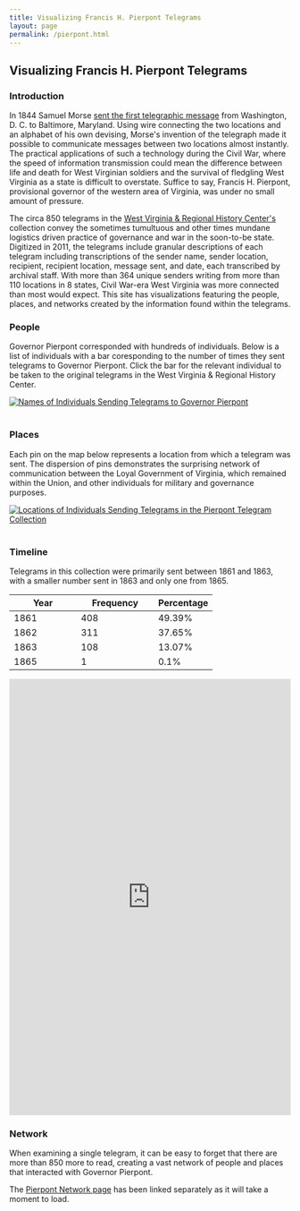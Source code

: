 ```yaml
---
title: Visualizing Francis H. Pierpont Telegrams
layout: page
permalink: /pierpont.html
---
```


## Visualizing Francis H. Pierpont Telegrams

### Introduction

In 1844 Samuel Morse [sent the first telegraphic message](https://www.history.com/topics/inventions/telegraph) from Washington, D. C. to Baltimore, Maryland. Using wire connecting the two locations and an alphabet of his own devising, Morse's invention of the telegraph made it possible to communicate messages between two locations almost instantly. The practical applications of such a technology during the Civil War, where the speed of information transmission could mean the difference between life and death for West Virginian soldiers and the survival of fledgling West Virginia as a state is difficult to overstate. Suffice to say, Francis H. Pierpont, provisional governor of the western area of Virginia, was under no small amount of pressure.

The circa 850 telegrams in the [West Virginia & Regional History Center's](https://civilwarwv.lib.wvu.edu/about) collection convey the sometimes tumultuous and other times mundane logistics driven practice of governance and war in the soon-to-be state. Digitized in 2011, the telegrams include granular descriptions of each telegram including transcriptions of the sender name, sender location, recipient, recipient location, message sent, and date, each transcribed by archival staff. With more than 364 unique senders writing from more than 110 locations in 8 states, Civil War-era West Virginia was more connected than most would expect. This site has visualizations featuring the people, places, and networks created by the information found within the telegrams.

### People

Governor Pierpont corresponded with hundreds of individuals. Below is a list of individuals with a bar coresponding to the number of times they sent telegrams to Governor Pierpont. Click the bar for the relevant individual to be taken to the original telegrams in the West Virginia & Regional History Center.

<div class='tableauPlaceholder' id='viz1669426479269' style='position: relative'><noscript><a href='http:&#47;&#47;elizabethjames.net'><img alt='Names of Individuals Sending Telegrams to Governor Pierpont ' src='https:&#47;&#47;public.tableau.com&#47;static&#47;images&#47;Na&#47;NamesofIndividualsSendingTelegramstoGovernorPierpont&#47;Sheet1&#47;1_rss.png' style='border: none' /></a></noscript><object class='tableauViz'  style='display:none;'><param name='host_url' value='https%3A%2F%2Fpublic.tableau.com%2F' /> <param name='embed_code_version' value='3' /> <param name='site_root' value='' /><param name='name' value='NamesofIndividualsSendingTelegramstoGovernorPierpont&#47;Sheet1' /><param name='tabs' value='no' /><param name='toolbar' value='yes' /><param name='static_image' value='https:&#47;&#47;public.tableau.com&#47;static&#47;images&#47;Na&#47;NamesofIndividualsSendingTelegramstoGovernorPierpont&#47;Sheet1&#47;1.png' /> <param name='animate_transition' value='yes' /><param name='display_static_image' value='yes' /><param name='display_spinner' value='yes' /><param name='display_overlay' value='yes' /><param name='display_count' value='yes' /><param name='language' value='en-US' /></object></div>                

<script type='text/javascript'>                    var divElement = document.getElementById('viz1669426479269');                    var vizElement = divElement.getElementsByTagName('object')[0];                    vizElement.style.width='100%';vizElement.style.height=(divElement.offsetWidth*0.75)+'px';                    var scriptElement = document.createElement('script');                    scriptElement.src = 'https://public.tableau.com/javascripts/api/viz_v1.js';                    vizElement.parentNode.insertBefore(scriptElement, vizElement);                </script>

<br>

### Places

Each pin on the map below represents a location from which a telegram was sent. The dispersion of pins demonstrates the surprising network of communication between the Loyal Government of Virginia, which remained within the Union, and other individuals for military and governance purposes. 

<div class='tableauPlaceholder' id='viz1669426438992' style='position: relative'><noscript><a href='#'><img alt='Locations of Individuals Sending Telegrams in the Pierpont Telegram Collection ' src='https:&#47;&#47;public.tableau.com&#47;static&#47;images&#47;Lo&#47;LocationofIndividualsSendingTelegramsinthePierpontTelegramCollection&#47;Sheet1&#47;1_rss.png' style='border: none' /></a></noscript><object class='tableauViz'  style='display:none;'><param name='host_url' value='https%3A%2F%2Fpublic.tableau.com%2F' /> <param name='embed_code_version' value='3' /> <param name='site_root' value='' /><param name='name' value='LocationofIndividualsSendingTelegramsinthePierpontTelegramCollection&#47;Sheet1' /><param name='tabs' value='no' /><param name='toolbar' value='yes' /><param name='static_image' value='https:&#47;&#47;public.tableau.com&#47;static&#47;images&#47;Lo&#47;LocationofIndividualsSendingTelegramsinthePierpontTelegramCollection&#47;Sheet1&#47;1.png' /> <param name='animate_transition' value='yes' /><param name='display_static_image' value='yes' /><param name='display_spinner' value='yes' /><param name='display_overlay' value='yes' /><param name='display_count' value='yes' /><param name='language' value='en-US' /></object></div>                

<script type='text/javascript'>                    var divElement = document.getElementById('viz1669426438992');                    var vizElement = divElement.getElementsByTagName('object')[0];                    vizElement.style.width='100%';vizElement.style.height=(divElement.offsetWidth*0.75)+'px';                    var scriptElement = document.createElement('script');                    scriptElement.src = 'https://public.tableau.com/javascripts/api/viz_v1.js';                    vizElement.parentNode.insertBefore(scriptElement, vizElement);                </script>

<br>

### Timeline

Telegrams in this collection were primarily sent between 1861 and 1863, with a smaller number sent in 1863 and only one from 1865.

<table width="300px">
	<col style="width:33%">
	<col style="width:38%">
	<col style="width:29%">
<thead>
  <tr>
    <th>Year</th>
    <th>Frequency</th>
    <th>Percentage</th>
  </tr>
</thead>
<tbody>
  <tr>
    <td>1861</td>
    <td>408</td>
    <td>49.39%</td>
  </tr>
  <tr>
    <td>1862</td>
    <td>311</td>
    <td>37.65%</td>
  </tr>
  <tr>
    <td>1863</td>
    <td>108</td>
    <td>13.07%</td>
  </tr>
  <tr>
    <td>1865</td>
    <td>1</td>
    <td>0.1%</td>
  </tr>
</tbody>
</table>

<iframe src="https://timemapper.okfnlabs.org/thebooktourist/pierpont-telegram-timeline?embed=1" frameborder="0" style="border: none;" width="100%" height="780;"></iframe>

### Network

When examining a single telegram, it can be easy to forget that there are more than 850 more to read, creating a vast network of people and places that interacted with Governor Pierpont.

The [Pierpont Network page](https://elizajames.github.io/pierpont_network.html) has been linked separately as it will take a moment to load.
